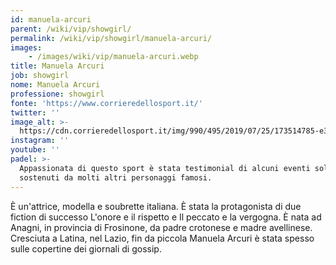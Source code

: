 ```yaml
---
id: manuela-arcuri
parent: /wiki/vip/showgirl/
permalink: /wiki/vip/showgirl/manuela-arcuri/
images:
    - /images/wiki/vip/manuela-arcuri.webp
title: Manuela Arcuri
job: showgirl
nome: Manuela Arcuri
professione: showgirl
fonte: 'https://www.corrieredellosport.it/'
twitter: ''
image_alt: >-
  https://cdn.corrieredellosport.it/img/990/495/2019/07/25/173514785-e34b74b6-46f1-49ba-a39a-c208f814a572.jpg
instagram: ''
youtube: ''
padel: >-
  Appassionata di questo sport è stata testimonial di alcuni eventi solidali,
  sostenuti da molti altri personaggi famosi.
---
```

È un'attrice, modella e soubrette italiana. È stata la protagonista di due fiction di successo L'onore e il rispetto e Il peccato e la vergogna. È nata ad Anagni, in provincia di Frosinone, da padre crotonese e madre avellinese.  Cresciuta a Latina, nel Lazio, fin da piccola Manuela Arcuri è stata spesso sulle copertine dei giornali di gossip.